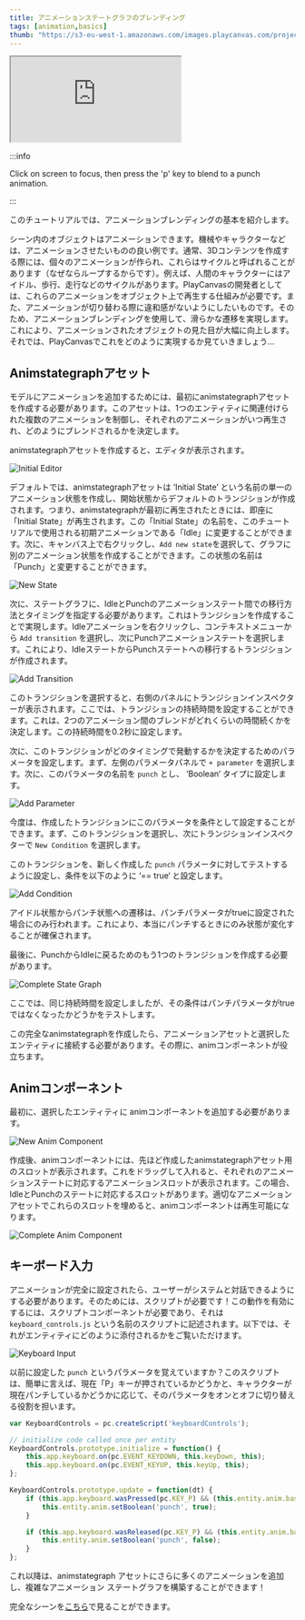 ```yaml
---
title: アニメーションステートグラフのブレンディング
tags: [animation,basics]
thumb: "https://s3-eu-west-1.amazonaws.com/images.playcanvas.com/projects/12/405874/A8B1FE-image-75.jpg"
---
```


<div className='iframe-container'>
    <iframe loading="lazy" src="https://playcanv.as/p/HI8kniOx/" title="Anim State Graph Blending"></iframe>
</div>

:::info

Click on screen to focus, then press the 'p' key to blend to a punch animation.

:::

このチュートリアルでは、アニメーションブレンディングの基本を紹介します。

シーン内のオブジェクトはアニメーションできます。機械やキャラクターなどは、アニメーションさせたいものの良い例です。通常、3Dコンテンツを作成する際には、個々のアニメーションが作られ、これらはサイクルと呼ばれることがあります（なぜならループするからです）。例えば、人間のキャラクターにはアイドル、歩行、走行などのサイクルがあります。PlayCanvasの開発者としては、これらのアニメーションをオブジェクト上で再生する仕組みが必要です。また、アニメーションが切り替わる際に違和感がないようにしたいものです。そのため、アニメーションブレンディングを使用して、滑らかな遷移を実現します。これにより、アニメーションされたオブジェクトの見た目が大幅に向上します。 
それでは、PlayCanvasでこれをどのように実現するか見ていきましょう...

## Animstategraphアセット

モデルにアニメーションを追加するためには、最初にanimstategraphアセットを作成する必要があります。このアセットは、1つのエンティティに関連付けられた複数のアニメーションを制御し、それぞれのアニメーションがいつ再生され、どのようにブレンドされるかを決定します。

animstategraphアセットを作成すると、エディタが表示されます。

![Initial Editor](/img/tutorials/anim_blending/initial_editor.png)

デフォルトでは、animstategraphアセットは ‘Initial State’ という名前の単一のアニメーション状態を作成し、開始状態からデフォルトのトランジションが作成されます。つまり、animstategraphが最初に再生されたときには、即座に「Initial State」が再生されます。この「Initial State」の名前を、このチュートリアルで使用される初期アニメーションである「Idle」に変更することができます。次に、キャンバス上で右クリックし、`Add new state`を選択して、グラフに別のアニメーション状態を作成することができます。この状態の名前は「Punch」と変更することができます。

![New State](/img/tutorials/anim_blending/new_state.gif)

次に、ステートグラフに、IdleとPunchのアニメーションステート間での移行方法とタイミングを指定する必要があります。これはトランジションを作成することで実現します。Idleアニメーションを右クリックし、コンテキストメニューから `Add transition` を選択し、次にPunchアニメーションステートを選択します。これにより、IdleステートからPunchステートへの移行するトランジションが作成されます。

![Add Transition](/img/tutorials/anim_blending/add_transition.gif)

このトランジションを選択すると、右側のパネルにトランジションインスペクターが表示されます。ここでは、トランジションの持続時間を設定することができます。これは、2つのアニメーション間のブレンドがどれくらいの時間続くかを決定します。この持続時間を0.2秒に設定します。

次に、このトランジションがどのタイミングで発動するかを決定するためのパラメータを設定します。まず、左側のパラメータパネルで `+ parameter` を選択します。次に、このパラメータの名前を `punch` とし、 ‘Boolean‘ タイプに設定します。

![Add Parameter](/img/tutorials/anim_blending/add_parameter.png)

今度は、作成したトランジションにこのパラメータを条件として設定することができます。まず、このトランジションを選択し、次にトランジションインスペクターで `New Condition` を選択します。

このトランジションを、新しく作成した `punch` パラメータに対してテストするように設定し、条件を以下のように ‘== true‘ と設定します。

![Add Condition](/img/tutorials/anim_blending/add_condition.png)

アイドル状態からパンチ状態への遷移は、パンチパラメータがtrueに設定された場合にのみ行われます。これにより、本当にパンチするときにのみ状態が変化することが確保されます。

最後に、PunchからIdleに戻るためのもう1つのトランジションを作成する必要があります。

![Complete State Graph](/img/tutorials/anim_blending/complete_state_graph.png)

ここでは、同じ持続時間を設定しましたが、その条件はパンチパラメータがtrueではなくなったかどうかをテストします。

この完全なanimstategraphを作成したら、アニメーションアセットと選択したエンティティに接続する必要があります。その際に、animコンポーネントが役立ちます。

## Animコンポーネント

最初に、選択したエンティティに animコンポーネントを追加する必要があります。

![New Anim Component](/img/tutorials/anim_blending/new_anim_component.png)

作成後、animコンポーネントには、先ほど作成したanimstategraphアセット用のスロットが表示されます。これをドラッグして入れると、それぞれのアニメーションステートに対応するアニメーションスロットが表示されます。この場合、IdleとPunchのステートに対応するスロットがあります。適切なアニメーションアセットでこれらのスロットを埋めると、animコンポーネントは再生可能になります。

![Complete Anim Component](/img/tutorials/anim_blending/complete_anim_component.png)

## キーボード入力

アニメーションが完全に設定されたら、ユーザーがシステムと対話できるようにする必要があります。そのためには、スクリプトが必要です！この動作を有効にするには、スクリプトコンポーネントが必要であり、それは `keyboard_controls.js` という名前のスクリプトに記述されます。以下では、それがエンティティにどのように添付されるかをご覧いただけます。
 

![Keyboard Input](/img/tutorials/anim_blending/keyboard_input.png)

以前に設定した `punch` というパラメータを覚えていますか？このスクリプトは、簡単に言えば、現在「P」キーが押されているかどうかと、キャラクターが現在パンチしているかどうかに応じて、そのパラメータをオンとオフに切り替える役割を担います。

```javascript
var KeyboardControls = pc.createScript('keyboardControls');

// initialize code called once per entity
KeyboardControls.prototype.initialize = function() {
    this.app.keyboard.on(pc.EVENT_KEYDOWN, this.keyDown, this);
    this.app.keyboard.on(pc.EVENT_KEYUP, this.keyUp, this);
};

KeyboardControls.prototype.update = function(dt) {
    if (this.app.keyboard.wasPressed(pc.KEY_P) && (this.entity.anim.baseLayer.activeState !== 'Punch')) {
        this.entity.anim.setBoolean('punch', true);
    }

    if (this.app.keyboard.wasReleased(pc.KEY_P) && (this.entity.anim.baseLayer.activeState === 'Punch')) {
        this.entity.anim.setBoolean('punch', false);
    }
};
```

これ以降は、animstategraph アセットにさらに多くのアニメーションを追加し、複雑なアニメーション ステートグラフを構築することができます！

完全なシーンを[こちら](https://playcanvas.com/editor/scene/1065029)で見ることができます。
